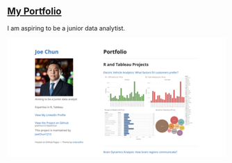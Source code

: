## [My Portfolio](https://joechun1213.github.io/JoeChun/)

I am aspiring to be a junior data analytist.

<img src="images/front.gif?raw=true"/> 
